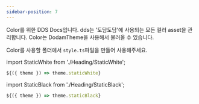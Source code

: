 ```yaml
---
sidebar-position: 7
---
```


Color를 위한 DDS Docs입니다. dds는 '도담도담'에 사용되는 모든 컬러 asset을 관리합니다. Color는 DodamTheme을 사용해서 불러올 수 있습니다.

Color를 사용할 폴더에서 `style.ts`파일을 만들어 사용해주세요.

import StaticWhite from './Heading/StaticWhite';

<StaticWhite />

```ts title="style.ts"
${({ theme }) => theme.staticWhite}
```

import StaticBlack from './Heading/StaticBlack';

<StaticBlack />

```ts title="style.ts"
${({ theme }) => theme.staticBlack}
```
